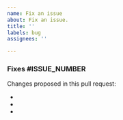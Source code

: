 ```yaml
---
name: Fix an issue
about: Fix an issue.
title: ''
labels: bug
assignees: ''

---
```


### Fixes #ISSUE_NUMBER

Changes proposed in this pull request:

-
-
-

